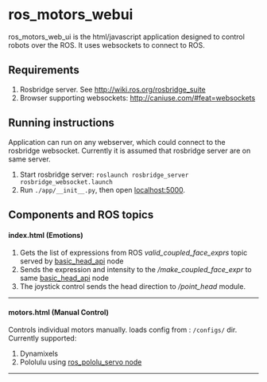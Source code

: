 ros_motors_webui
=======

ros_motors_web_ui is the html/javascript application designed to control robots over the ROS. It uses websockets to connect to ROS.

Requirements
------------

 1. Rosbridge server. See http://wiki.ros.org/rosbridge_suite
 2. Browser supporting websockets: http://caniuse.com/#feat=websockets

Running instructions
-------------

Application can run on any webserver, which could connect to the rosbridge websocket. Currently it is assumed that rosbridge server are on same server.

 1. Start rosbridge server: `roslaunch rosbridge_server rosbridge_websocket.launch`
 2. Run `./app/__init__.py`, then open [localhost:5000](http://localhost:5000).

Components and ROS topics
----------
#### index.html (Emotions)
 1. Gets the list of expressions from ROS *valid_coupled_face_exprs*  topic served by [basic_head_api](https://github.com/hansonrobotics/basic_head_api) node
 2. Sends the expression and intensity to the */make_coupled_face_expr* to same [basic_head_api](https://github.com/hansonrobotics/basic_head_api) node
 3. The joystick control sends the head direction to */point_head* module.
 
 ----------

#### motors.html (Manual Control)
Controls individual motors manually. loads config from : `/configs/` dir.
Currently supported:

 1. Dynamixels
 2. Pololulu using [ros_pololu_servo node](https://github.com/hansonrobotics/ros_pololu_servo)

----------
